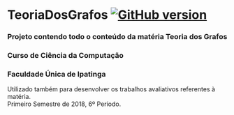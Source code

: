 # TeoriaDosGrafos [![GitHub version](https://badge.fury.io/gh/icarohs7%2FTeoriaDosGrafos.svg)](https://badge.fury.io/gh/icarohs7%2FTeoriaDosGrafos)
### Projeto contendo todo o conteúdo da matéria Teoria dos Grafos
### Curso de Ciência da Computação
### Faculdade Única de Ipatinga
Utilizado também para desenvolver os trabalhos avaliativos referentes à matéria. <br/>
Primeiro Semestre de 2018, 6º Período.
